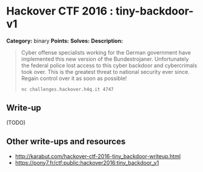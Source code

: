# Hackover CTF 2016 : tiny-backdoor-v1

**Category:** binary
**Points:**
**Solves:**
**Description:**

> Cyber offense specialists working for the German government have implemented this new version of the Bundestrojaner. Unfortunately the federal police lost access to this cyber backdoor and cybercrimals took over. This is the greatest threat to national security ever since. Regain control over it as soon as possible!
>
> `nc challenges.hackover.h4q.it 4747`

## Write-up

(TODO)

## Other write-ups and resources

* http://karabut.com/hackover-ctf-2016-tiny_backdoor-writeup.html
* https://pony7.fr/ctf:public:hackover2016:tiny_backdoor_v1
